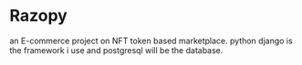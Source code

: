 # Razopy
an E-commerce project on NFT token based marketplace. python django is the framework i use and postgresql will be the database.
